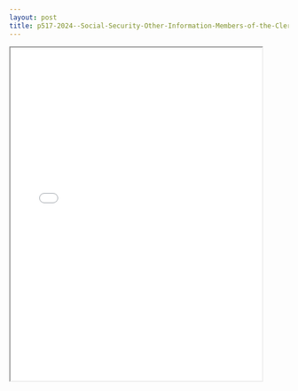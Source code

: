 ```yaml
---
layout: post
title: p517-2024--Social-Security-Other-Information-Members-of-the-Clergy-Religious-Workers
---
```


<div class="pdf-container">
<iframe src="/ea/_pdf-2-md/p517-2024--Social-Security-Other-Information-Members-of-the-Clergy-Religious-Workers.pdf" height="600" width="90%" allowFullScreen="true"></iframe>
</div>

